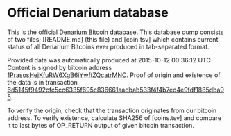 <!-- -*- mode: markdown; coding: utf-8 -*- -->
# Official Denarium database

This is the official [Denarium Bitcoin](https://denarium.com)
database. This database dump consists of two files; [README.md]
(this file) and [coin.tsv] which contains current status of all
Denarium Bitcoins ever produced in tab-separated format.

Provided data was automatically produced at 2015-10-12 00:36:12 UTC.
Content is signed by bitcoin address
[1PrasosHejKfuRW6XgB6iYwftZQcatrMNC](https://www.blocktrail.com/BTC/address/1PrasosHejKfuRW6XgB6iYwftZQcatrMNC).
Proof of origin and existence of the data is in transaction
[6d5145f9492cfc5cc6335f695c836661aadbab533f4f4b7ed4e9fdf1885dba95](https://www.blocktrail.com/BTC/tx/6d5145f9492cfc5cc6335f695c836661aadbab533f4f4b7ed4e9fdf1885dba95).

To verify the origin, check that the transaction originates from our bitcoin
address. To verify existence, calculate SHA256 of [coins.tsv] and compare
it to last bytes of OP_RETURN output of given bitcoin transaction.

